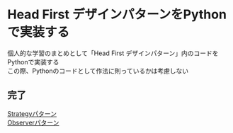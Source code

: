 # Head First デザインパターンをPythonで実装する
個人的な学習のまとめとして「Head First デザインパターン」内のコードをPythonで実装する  
この際、Pythonのコードとして作法に則っているかは考慮しない  

## 完了
[Strategyパターン](/SimUDuck_r2.py)  
[Observerパターン](/observer.py)  
